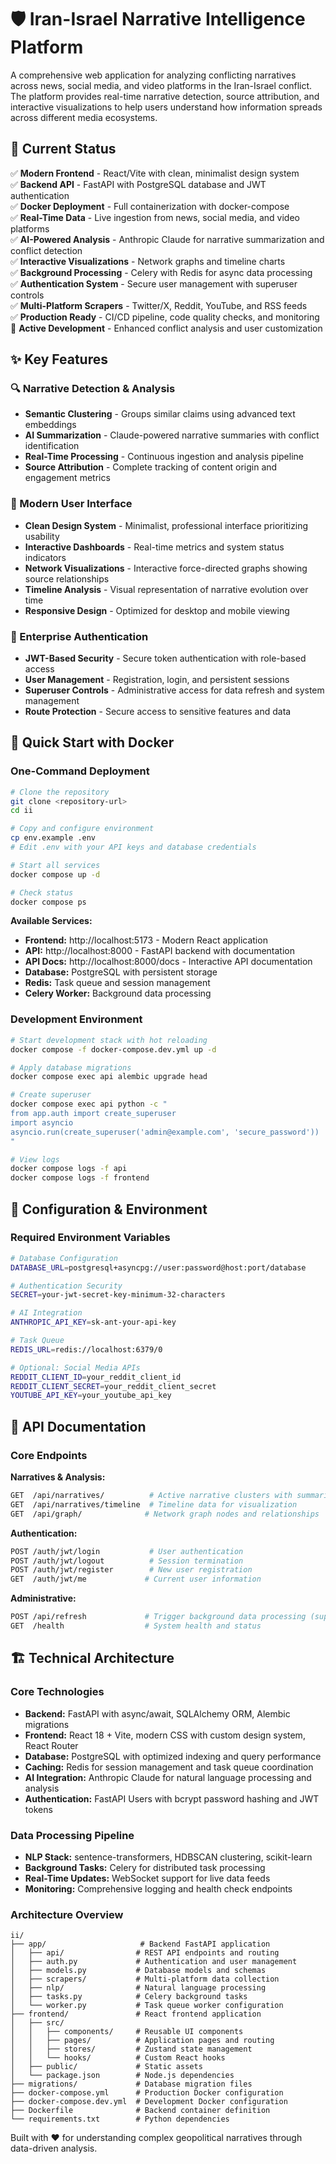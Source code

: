 # 🛡️ Iran-Israel Narrative Intelligence Platform

A comprehensive web application for analyzing conflicting narratives across news, social media, and video platforms in the Iran-Israel conflict. The platform provides real-time narrative detection, source attribution, and interactive visualizations to help users understand how information spreads across different media ecosystems.

## 🚀 Current Status

✅ **Modern Frontend** - React/Vite with clean, minimalist design system  
✅ **Backend API** - FastAPI with PostgreSQL database and JWT authentication  
✅ **Docker Deployment** - Full containerization with docker-compose  
✅ **Real-Time Data** - Live ingestion from news, social media, and video platforms  
✅ **AI-Powered Analysis** - Anthropic Claude for narrative summarization and conflict detection  
✅ **Interactive Visualizations** - Network graphs and timeline charts  
✅ **Background Processing** - Celery with Redis for async data processing  
✅ **Authentication System** - Secure user management with superuser controls  
✅ **Multi-Platform Scrapers** - Twitter/X, Reddit, YouTube, and RSS feeds  
✅ **Production Ready** - CI/CD pipeline, code quality checks, and monitoring  
🔄 **Active Development** - Enhanced conflict analysis and user customization

## ✨ Key Features

### 🔍 Narrative Detection & Analysis
- **Semantic Clustering** - Groups similar claims using advanced text embeddings
- **AI Summarization** - Claude-powered narrative summaries with conflict identification
- **Real-Time Processing** - Continuous ingestion and analysis pipeline
- **Source Attribution** - Complete tracking of content origin and engagement metrics

### 🎨 Modern User Interface
- **Clean Design System** - Minimalist, professional interface prioritizing usability
- **Interactive Dashboards** - Real-time metrics and system status indicators
- **Network Visualizations** - Interactive force-directed graphs showing source relationships
- **Timeline Analysis** - Visual representation of narrative evolution over time
- **Responsive Design** - Optimized for desktop and mobile viewing

### 🔐 Enterprise Authentication
- **JWT-Based Security** - Secure token authentication with role-based access
- **User Management** - Registration, login, and persistent sessions
- **Superuser Controls** - Administrative access for data refresh and system management
- **Route Protection** - Secure access to sensitive features and data

## 🐳 Quick Start with Docker

### One-Command Deployment

```bash
# Clone the repository
git clone <repository-url>
cd ii

# Copy and configure environment
cp env.example .env
# Edit .env with your API keys and database credentials

# Start all services
docker compose up -d

# Check status
docker compose ps
```

**Available Services:**
- **Frontend:** http://localhost:5173 - Modern React application
- **API:** http://localhost:8000 - FastAPI backend with documentation
- **API Docs:** http://localhost:8000/docs - Interactive API documentation
- **Database:** PostgreSQL with persistent storage
- **Redis:** Task queue and session management
- **Celery Worker:** Background data processing

### Development Environment

```bash
# Start development stack with hot reloading
docker compose -f docker-compose.dev.yml up -d

# Apply database migrations
docker compose exec api alembic upgrade head

# Create superuser
docker compose exec api python -c "
from app.auth import create_superuser
import asyncio
asyncio.run(create_superuser('admin@example.com', 'secure_password'))
"

# View logs
docker compose logs -f api
docker compose logs -f frontend
```

## 🔧 Configuration & Environment

### Required Environment Variables
```bash
# Database Configuration
DATABASE_URL=postgresql+asyncpg://user:password@host:port/database

# Authentication Security
SECRET=your-jwt-secret-key-minimum-32-characters

# AI Integration
ANTHROPIC_API_KEY=sk-ant-your-api-key

# Task Queue
REDIS_URL=redis://localhost:6379/0

# Optional: Social Media APIs
REDDIT_CLIENT_ID=your_reddit_client_id
REDDIT_CLIENT_SECRET=your_reddit_client_secret
YOUTUBE_API_KEY=your_youtube_api_key
```

## 📡 API Documentation

### Core Endpoints

**Narratives & Analysis:**
```bash
GET  /api/narratives/          # Active narrative clusters with summaries
GET  /api/narratives/timeline  # Timeline data for visualization
GET  /api/graph/              # Network graph nodes and relationships
```

**Authentication:**
```bash
POST /auth/jwt/login           # User authentication
POST /auth/jwt/logout          # Session termination
POST /auth/jwt/register        # New user registration
GET  /auth/jwt/me             # Current user information
```

**Administrative:**
```bash
POST /api/refresh             # Trigger background data processing (superuser)
GET  /health                  # System health and status
```

## 🏗️ Technical Architecture

### Core Technologies
- **Backend:** FastAPI with async/await, SQLAlchemy ORM, Alembic migrations
- **Frontend:** React 18 + Vite, modern CSS with custom design system, React Router
- **Database:** PostgreSQL with optimized indexing and query performance
- **Caching:** Redis for session management and task queue coordination
- **AI Integration:** Anthropic Claude for natural language processing and analysis
- **Authentication:** FastAPI Users with bcrypt password hashing and JWT tokens

### Data Processing Pipeline
- **NLP Stack:** sentence-transformers, HDBSCAN clustering, scikit-learn
- **Background Tasks:** Celery for distributed task processing
- **Real-Time Updates:** WebSocket support for live data feeds
- **Monitoring:** Comprehensive logging and health check endpoints

### Architecture Overview
```
ii/
├── app/                     # Backend FastAPI application
│   ├── api/                # REST API endpoints and routing
│   ├── auth.py             # Authentication and user management
│   ├── models.py           # Database models and schemas
│   ├── scrapers/           # Multi-platform data collection
│   ├── nlp/                # Natural language processing
│   ├── tasks.py            # Celery background tasks
│   └── worker.py           # Task queue worker configuration
├── frontend/               # React frontend application
│   ├── src/
│   │   ├── components/     # Reusable UI components
│   │   ├── pages/          # Application pages and routing
│   │   ├── stores/         # Zustand state management
│   │   └── hooks/          # Custom React hooks
│   ├── public/             # Static assets
│   └── package.json        # Node.js dependencies
├── migrations/             # Database migration files
├── docker-compose.yml      # Production Docker configuration
├── docker-compose.dev.yml  # Development Docker configuration
├── Dockerfile              # Backend container definition
└── requirements.txt        # Python dependencies
```

Built with ❤️ for understanding complex geopolitical narratives through data-driven analysis.
